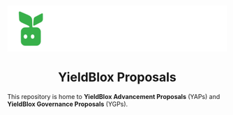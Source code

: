<div align="center">
<img alt="YieldBlox" src="https://raw.githubusercontent.com/yieldblox/.github/main/Logo%20-%20white%20text%403x.png" width="558" />
<br/>
<h1>YieldBlox Proposals</h1>
</div>

This repository is home to **YieldBlox Advancement Proposals** (YAPs) and **YieldBlox Governance Proposals** (YGPs).

